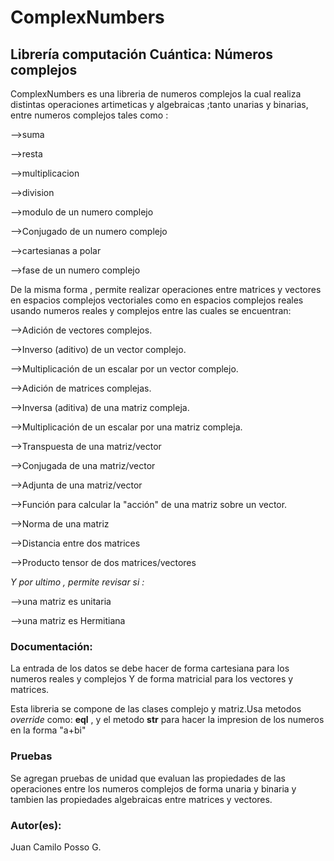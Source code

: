 # ComplexNumbers
## Librería computación Cuántica: Números complejos

ComplexNumbers es una libreria de numeros complejos la cual realiza distintas operaciones artimeticas y algebraicas ;tanto unarias y binarias, entre numeros complejos tales como :

-->suma 

-->resta

-->multiplicacion

-->division

-->modulo de un numero complejo

-->Conjugado de un numero complejo

-->cartesianas a polar

-->fase de un numero complejo

De la misma forma , permite realizar operaciones entre matrices y vectores  en espacios complejos vectoriales como en espacios complejos reales  usando numeros reales y complejos entre las cuales se encuentran:

-->Adición de vectores complejos. 

-->Inverso (aditivo) de un vector complejo.

-->Multiplicación de un escalar por un vector complejo.

-->Adición de matrices complejas.

-->Inversa (aditiva) de una matriz compleja.

-->Multiplicación de un escalar por una matriz compleja.

-->Transpuesta de una matriz/vector

-->Conjugada de una matriz/vector

-->Adjunta de una matriz/vector

-->Función para calcular la "acción" de una matriz sobre un vector.

-->Norma de una matriz

-->Distancia entre dos matrices

-->Producto tensor de dos matrices/vectores

_Y por ultimo , permite revisar si :_

-->una matriz es unitaria

-->una matriz es Hermitiana

### Documentación: 
La entrada de los datos se debe hacer de forma cartesiana para los numeros reales y complejos Y de forma matricial para los vectores y matrices.

Esta libreria se compone de las clases complejo y matriz.Usa metodos _override_ como:  __eql__ , y el metodo __str__ para hacer la impresion de los numeros en la forma "a+bi"

### Pruebas
Se agregan pruebas de unidad que  evaluan las propiedades de las operaciones entre los numeros complejos de forma unaria y binaria  y tambien las propiedades algebraicas entre matrices y vectores. 

### Autor(es):
 Juan Camilo Posso G.
